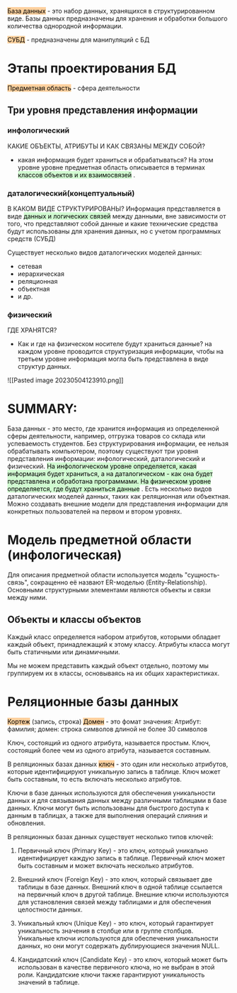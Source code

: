 <mark style="background: #FFB86CA6;">База данных</mark> - это набор данных, хранящихся в структурированном виде.
Базы данных предназначены для хранения и обработки большого количества однородной информации.

<mark style="background: #FFB86CA6;">СУБД</mark> - предназначены для манипуляций с БД

# Этапы проектирования БД

<mark style="background: #FFB86CA6;">Предметная область</mark> - сфера деятельности

## Три уровня представления информации
### инфологический
КАКИЕ ОБЪЕКТЫ, АТРИБУТЫ И КАК СВЯЗАНЫ МЕЖДУ СОБОЙ?
- какая информация будет храниться и обрабатываться?
На этом уровне уровне предметная область описывается в терминах <mark style="background: #BBFABBA6;">классов объектов и их взаимосвязей</mark> . 
### даталогический(концептуальный)
В КАКОМ ВИДЕ СТРУКТУРИРОВАНЫ?
Информация представляется в виде <mark style="background: #BBFABBA6;">данных и логических связей</mark> между данными, вне зависимости от того, что представляют собой данные и какие технические средства будут использованы для хранения данных, но с учетом программных средств (СУБД)

Существует несколько видов даталогических моделей данных:
- сетевая
- иерархическая
- реляционная
- объектная
- и др.
### физический
ГДЕ ХРАНЯТСЯ?
- Как и где на физическом носителе будут храниться данные?
на каждом уровне проводится структуризация информации, чтобы на третьем уровне информация могла быть представлена в виде структур данных.


![[Pasted image 20230504123910.png]]

# SUMMARY:
База данных - это место, где хранится информация из определенной сферы деятельности, например, отгрузка товаров со склада или успеваемость студентов. Без структурирования информации, ее нельзя обрабатывать компьютером, поэтому существуют три уровня представления информации: инфологический, даталогический и физический. <mark style="background: #BBFABBA6;">На инфологическом уровне определяется, какая информация будет храниться, а на даталогическом - как она будет представлена и обработана программами. На физическом уровне определяется, где будут храниться данные</mark> . Есть несколько видов даталогических моделей данных, таких как реляционная или объектная. Можно создавать внешние модели для представления информации для конкретных пользователей на первом и втором уровнях.

# Модель предметной области (инфологическая)
Для описания предметной области используется модель "сущность-связь", сокращенно её назвают ER-моделью (Entity-Relationship). Основными структурными элементами являются объекты и связи между ними.

## Объекты и классы объектов
Каждый класс определяется набором атрибутов, которыми обладает каждый объект, принадлежащий к этому классу. Атрибуты класса могут быть статичными или динамичными.

Мы не можем представить каждый объект отдельно, поэтому мы группируем их в классы, основываясь на их общих характеристиках.

# Реляционные базы данных
<mark style="background: #FFB86CA6;">Кортеж</mark> (запись, строка)
<mark style="background: #FFB86CA6;">Домен</mark> - это фомат значения:
Атрибут: фамилия; домен: строка символов длиной не более 30 символов

Ключ, состоящий из одного атрибута, называется простым.
Ключ, состоящий более чем из одного атрибута, называется составным.

В реляционных базах данных <mark style="background: #FFB86CA6;">ключ</mark> - это один или несколько атрибутов, которые идентифицируют уникальную запись в таблице. Ключ может быть составным, то есть включать несколько атрибутов.

Ключи в базе данных используются для обеспечения уникальности данных и для связывания данных между различными таблицами в базе данных. Ключи могут быть использованы для быстрого доступа к данным в таблицах, а также для выполнения операций слияния и обновления.

В реляционных базах данных существует несколько типов ключей:

1.  Первичный ключ (Primary Key) - это ключ, который уникально идентифицирует каждую запись в таблице. Первичный ключ может быть составным и может включать несколько атрибутов.
    
2.  Внешний ключ (Foreign Key) - это ключ, который связывает две таблицы в базе данных. Внешний ключ в одной таблице ссылается на первичный ключ в другой таблице. Внешние ключи используются для установления связей между таблицами и для обеспечения целостности данных.
    
3.  Уникальный ключ (Unique Key) - это ключ, который гарантирует уникальность значения в столбце или в группе столбцов. Уникальные ключи используются для обеспечения уникальности данных, но они могут содержать дублирующиеся значения NULL.
    
4.  Кандидатский ключ (Candidate Key) - это ключ, который может быть использован в качестве первичного ключа, но не выбран в этой роли. Кандидатские ключи также гарантируют уникальность значений в таблице.
